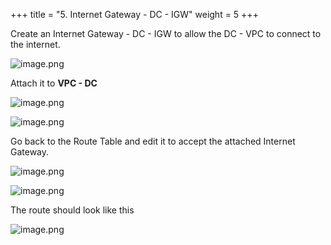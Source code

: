 +++
title = "5. Internet Gateway - DC - IGW"
weight = 5
+++


Create an Internet Gateway - DC - IGW to allow the DC - VPC to connect to the internet.


![image.png](/images/004-iv-setup-vpc-dc-resources/18-319206-image.png)


Attach it to **VPC - DC**


![image.png](/images/004-iv-setup-vpc-dc-resources/18-200656-image.png)


![image.png](/images/004-iv-setup-vpc-dc-resources/18-676073-image.png)


Go back to the Route Table and edit it to accept the attached Internet Gateway.


![image.png](/images/004-iv-setup-vpc-dc-resources/18-496866-image.png)


![image.png](/images/004-iv-setup-vpc-dc-resources/18-400235-image.png)


The route should look like this


![image.png](/images/004-iv-setup-vpc-dc-resources/18-276409-image.png)


